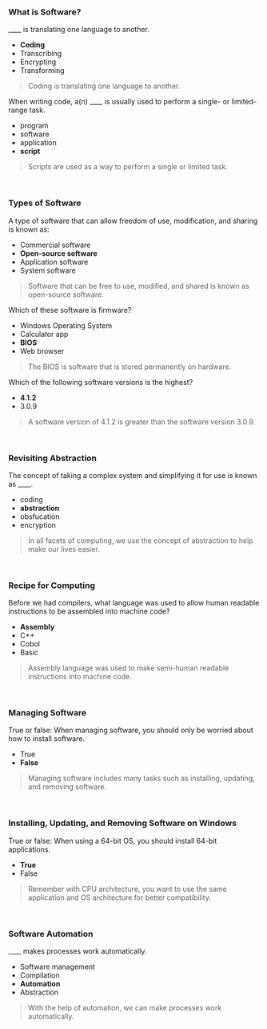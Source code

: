 ### What is Software?

____ is translating one language to another.

* **Coding**
* Transcribing
* Encrypting
* Transforming

> Coding is translating one language to another.

When writing code, a(n) ____ is usually used to perform a single- or limited-range task.

* program
* software
* application
* **script**

> Scripts are used as a way to perform a single or limited task.

<br>

### Types of Software

A type of software that can allow freedom of use, modification, and sharing is known as:

* Commercial software
* **Open-source software**
* Application software
* System software

> Software that can be free to use, modified, and shared is known as open-source software.

Which of these software is firmware?

* Windows Operating System
* Calculator app
* **BIOS**
* Web browser

> The BIOS is software that is stored permanently on hardware.

Which of the following software versions is the highest?

* **4.1.2**
* 3.0.9

> A software version of 4.1.2 is greater than the software version 3.0.9.

<br>

### Revisiting Abstraction

The concept of taking a complex system and simplifying it for use is known as ____.

* coding
* **abstraction**
* obsfucation
* encryption

> In all facets of computing, we use the concept of abstraction to help make our lives easier.

<br>

### Recipe for Computing

Before we had compilers, what language was used to allow human readable instructions to be assembled into machine code?

* **Assembly**
* C++
* Cobol
* Basic

> Assembly language was used to make semi-human readable instructions into machine code.

<br>

### Managing Software

True or false: When managing software, you should only be worried about how to install software.

* True
* **False**

> Managing software includes many tasks such as installing, updating, and removing software.

<br>

### Installing, Updating, and Removing Software on Windows

True or false: When using a 64-bit OS, you should install 64-bit applications.

* **True**
* False

> Remember with CPU architecture, you want to use the same application and OS architecture for better compatibility.

<br>

### Software Automation

____ makes processes work automatically.

* Software management
* Compilation
* **Automation**
* Abstraction

> With the help of automation, we can make processes work automatically.